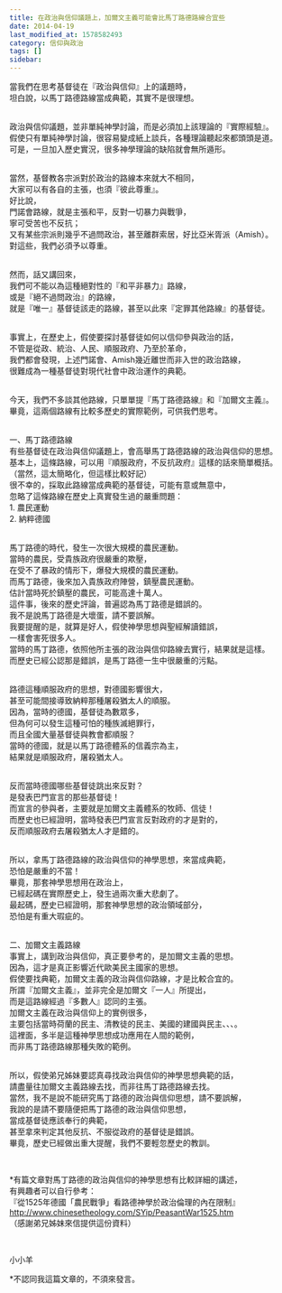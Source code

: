 ```yaml
---
title: 在政治與信仰議題上，加爾文主義可能會比馬丁路德路線合宜些
date: 2014-04-19
last_modified_at: 1578582493
category: 信仰與政治
tags: []
sidebar: 
---
```


<p>當我們在思考基督徒在『政治與信仰』上的議題時，<br/>
坦白說，以馬丁路德路線當成典範，其實不是很理想。</p>
<p><br/>
政治與信仰議題，並非單純神學討論，而是必須加上該理論的『實際經驗』。<br/>
假使只有單純神學討論，很容易變成紙上談兵，各種理論聽起來都頭頭是道。<br/>
可是，一旦加入歷史實況，很多神學理論的缺陷就會無所遁形。</p>
<p><br/>
當然，基督教各宗派對於政治的路線本來就大不相同，<br/>
大家可以有各自的主張，也須『彼此尊重』。<br/>
好比說，<br/>
門諾會路線，就是主張和平，反對一切暴力與戰爭，<br/>
寧可受苦也不反抗；<br/>
又有某些宗派則幾乎不過問政治，甚至離群索居，好比亞米胥派（Amish）。<br/>
對這些，我們必須予以尊重。</p>
<p><br/>
然而，話又講回來，<br/>
我們可不能以為這種絕對性的『和平非暴力』路線，<br/>
或是『絕不過問政治』的路線，<br/>
就是『唯一』基督徒該走的路線，甚至以此來『定罪其他路線』的基督徒。</p>
<p><br/>
事實上，在歷史上，假使要探討基督徒如何以信仰參與政治的話，<br/>
不管是從政、統治、人民、順服政府、乃至於革命，<br/>
我們都會發現，上述門諾會、Amish幾近離世而非入世的政治路線，<br/>
很難成為一種基督徒對現代社會中政治運作的典範。</p>
<p><br/>
今天，我們不多談其他路線，只單單提『馬丁路德路線』和『加爾文主義』。<br/>
畢竟，這兩個路線有比較多歷史的實際範例，可供我們思考。</p>
<p><br/>
一、馬丁路德路線<br/>
有些基督徒在政治與信仰議題上，會高舉馬丁路德路線的政治與信仰的思想。<br/>
基本上，這條路線，可以用『順服政府，不反抗政府』這樣的話來簡單概括。<br/>
（當然，這太簡略化，但這樣比較好記）<br/>
很不幸的，採取此路線當成典範的基督徒，可能有意或無意中，<br/>
忽略了這條路線在歷史上真實發生過的嚴重問題：<br/>
1. 農民運動<br/>
2. 納粹德國</p>
<p><br/>
馬丁路德的時代，發生一次很大規模的農民運動。<br/>
當時的農民，受貴族政府很嚴重的欺壓，<br/>
在受不了暴政的情形下，爆發大規模的農民運動。<br/>
而馬丁路德，後來加入貴族政府陣營，鎮壓農民運動。<br/>
估計當時死於鎮壓的農民，可能高達十萬人。<br/>
這件事，後來的歷史評論，普遍認為馬丁路德是錯誤的。<br/>
我不是說馬丁路德是大壞蛋，請不要誤解。<br/>
我要提醒的是，就算是好人，假使神學思想與聖經解讀錯誤，<br/>
一樣會害死很多人。<br/>
當時的馬丁路德，依照他所主張的政治與信仰路線去實行，結果就是這樣。<br/>
而歷史已經公認那是錯誤，是馬丁路德一生中很嚴重的污點。</p>
<p><br/>
路德這種順服政府的思想，對德國影響很大，<br/>
甚至可能間接導致納粹那種屠殺猶太人的順服。<br/>
因為，當時的德國，基督徒為數眾多，<br/>
但為何可以發生這種可怕的種族滅絕罪行，<br/>
而且全國大量基督徒與教會都順服？<br/>
當時的德國，就是以馬丁路德體系的信義宗為主，<br/>
結果就是順服政府，屠殺猶太人。</p>
<p><br/>
反而當時德國哪些基督徒跳出來反對？<br/>
是發表巴門宣言的那些基督徒！<br/>
而宣言的參與者，主要就是加爾文主義體系的牧師、信徒！<br/>
而歷史也已經證明，當時發表巴門宣言反對政府的才是對的，<br/>
反而順服政府去屠殺猶太人才是錯的。</p>
<p><br/>
所以，拿馬丁路德路線的政治與信仰的神學思想，來當成典範，<br/>
恐怕是嚴重的不當！<br/>
畢竟，那套神學思想用在政治上，<br/>
已經起碼在實際歷史上，發生過兩次重大悲劇了。<br/>
最起碼，歷史已經證明，那套神學思想的政治領域部分，<br/>
恐怕是有重大瑕疵的。</p>
<p><br/>
二、加爾文主義路線<br/>
事實上，講到政治與信仰，真正要參考的，是加爾文主義的思想。<br/>
因為，這才是真正影響近代歐美民主國家的思想。<br/>
假使要找典範，加爾文主義的政治與信仰路線，才是比較合宜的。<br/>
所謂『加爾文主義』，並非完全是加爾文『一人』所提出，<br/>
而是這路線經過『多數人』認同的主張。<br/>
加爾文主義在政治與信仰上的實例很多，<br/>
主要包括當時荷蘭的民主、清教徒的民主、美國的建國與民主、、、。<br/>
這裡面，多半是這種神學思想成功應用在人間的範例，<br/>
而非馬丁路德路線那種失敗的範例。</p>
<p><br/>
所以，假使弟兄姊妹要認真尋找政治與信仰的神學思想典範的話，<br/>
請盡量往加爾文主義路線去找，而非往馬丁路德路線去找。<br/>
當然，我不是說不能研究馬丁路德的政治與信仰思想，請不要誤解，<br/>
我說的是請不要隨便把馬丁路德的政治與信仰思想，<br/>
當成基督徒應該奉行的典範，<br/>
甚至拿來判定其他反抗、不服從政府的基督徒是錯誤。<br/>
畢竟，歷史已經做出重大提醒，我們不要輕忽歷史的教訓。</p>
<p> </p>
<p>*有篇文章對馬丁路德的政治與信仰的神學思想有比較詳細的講述，<br/>
有興趣者可以自行參考：<br/>
『從1525年德國「農民戰爭」看路德神學於政治倫理的內在限制』<br/>
<a href="http://www.chinesetheology.com/SYip/PeasantWar1525.htm" target="_blank">http://www.chinesetheology.com/SYip/PeasantWar1525.htm</a><br/>
（感謝弟兄姊妹來信提供這份資料）</p>
<p> </p>
<p>小小羊</p>
<p>*不認同我這篇文章的，不須來發言。</p>
